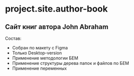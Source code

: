# project.site.author-book
## Сайт книг автора John Abraham

Состав:
+ Собран по макету с Figma
+ Только Desktop-version
+ Применение методологии БЕМ
+ Применение структуры дерева папок и файлов по БЕМ
+ Применение переменных
